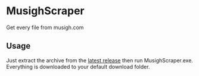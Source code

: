 # MusighScraper
Get every file from musigh.com

## Usage
Just extract the archive from the [latest release](https://github.com/Kenshin9977/MusighScraper/releases/latest) then run  MusighScraper.exe. Everything is downloaded to your default download folder.
